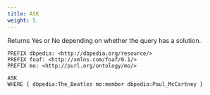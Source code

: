 ```yaml
---
title: ASK
weight: 5
---
```


Returns Yes or No depending on whether the query has a solution.

```sparql
PREFIX dbpedia: <http://dbpedia.org/resource/>
PREFIX foaf: <http://xmlns.com/foaf/0.1/>
PREFIX mo: <http://purl.org/ontology/mo/>

ASK
WHERE { dbpedia:The_Beatles mo:member dbpedia:Paul_McCartney }
```